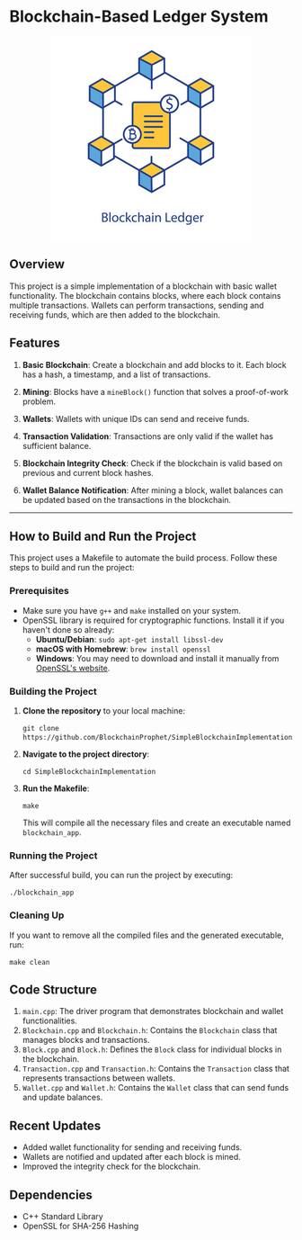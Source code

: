 
# Blockchain-Based Ledger System

<p align="center">
  <img src="src/banner1.jpg" alt="Banner"/>
</p>

## Overview

This project is a simple implementation of a blockchain with basic wallet functionality. The blockchain contains blocks, where each block contains multiple transactions. Wallets can perform transactions, sending and receiving funds, which are then added to the blockchain.

## Features

1. **Basic Blockchain**: Create a blockchain and add blocks to it. Each block has a hash, a timestamp, and a list of transactions.

2. **Mining**: Blocks have a `mineBlock()` function that solves a proof-of-work problem.

3. **Wallets**: Wallets with unique IDs can send and receive funds.

4. **Transaction Validation**: Transactions are only valid if the wallet has sufficient balance.

5. **Blockchain Integrity Check**: Check if the blockchain is valid based on previous and current block hashes.

6. **Wallet Balance Notification**: After mining a block, wallet balances can be updated based on the transactions in the blockchain.


---

## How to Build and Run the Project

This project uses a Makefile to automate the build process. Follow these steps to build and run the project:

### Prerequisites

- Make sure you have `g++` and `make` installed on your system.
- OpenSSL library is required for cryptographic functions. Install it if you haven't done so already:
  - **Ubuntu/Debian**: `sudo apt-get install libssl-dev`
  - **macOS with Homebrew**: `brew install openssl`
  - **Windows**: You may need to download and install it manually from [OpenSSL's website](https://www.openssl.org/source/).

### Building the Project

1. **Clone the repository** to your local machine:
    ```
    git clone https://github.com/BlockchainProphet/SimpleBlockchainImplementation.git
    ```

2. **Navigate to the project directory**:
    ```
    cd SimpleBlockchainImplementation
    ```

3. **Run the Makefile**:
    ```
    make
    ```
    This will compile all the necessary files and create an executable named `blockchain_app`.

### Running the Project

After successful build, you can run the project by executing:

```
./blockchain_app
```


### Cleaning Up

If you want to remove all the compiled files and the generated executable, run:

```
make clean
```


## Code Structure

1. `main.cpp`: The driver program that demonstrates blockchain and wallet functionalities.
2. `Blockchain.cpp` and `Blockchain.h`: Contains the `Blockchain` class that manages blocks and transactions.
3. `Block.cpp` and `Block.h`: Defines the `Block` class for individual blocks in the blockchain.
4. `Transaction.cpp` and `Transaction.h`: Contains the `Transaction` class that represents transactions between wallets.
5. `Wallet.cpp` and `Wallet.h`: Contains the `Wallet` class that can send funds and update balances.

## Recent Updates

- Added wallet functionality for sending and receiving funds.
- Wallets are notified and updated after each block is mined.
- Improved the integrity check for the blockchain.

## Dependencies

- C++ Standard Library
- OpenSSL for SHA-256 Hashing
